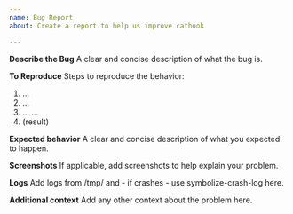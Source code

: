 ```yaml
---
name: Bug Report
about: Create a report to help us improve cathook

---
```


**Describe the Bug**
A clear and concise description of what the bug is.

**To Reproduce**
Steps to reproduce the behavior:
1. …
2. …
3. …
…
999. (result)

**Expected behavior**
A clear and concise description of what you expected to happen.

**Screenshots**
If applicable, add screenshots to help explain your problem.

**Logs**
Add logs from /tmp/ and  - if crashes - use symbolize-crash-log here.

**Additional context**
Add any other context about the problem here.
